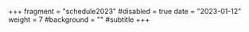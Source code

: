 +++
fragment = "schedule2023"
#disabled = true
date = "2023-01-12"
weight = 7
#background = ""
#subtitle 
+++